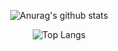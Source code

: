 <div align="center">

![Anurag's github stats](https://github-readme-stats.vercel.app/api?username=jyung17&show_icons=true&theme=github_dark)


![Top Langs](https://github-readme-stats.vercel.app/api/top-langs/?username=jyung17&layout=compact&theme=github_dark)
    
</div>
